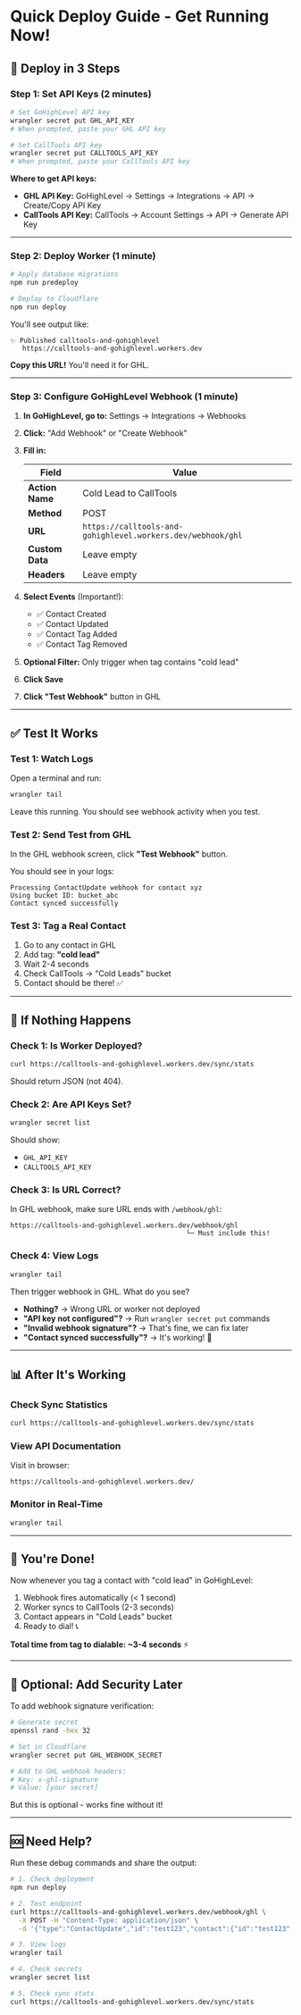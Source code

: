 # Quick Deploy Guide - Get Running Now!

## 🚀 Deploy in 3 Steps

### Step 1: Set API Keys (2 minutes)

```bash
# Set GoHighLevel API key
wrangler secret put GHL_API_KEY
# When prompted, paste your GHL API key

# Set CallTools API key  
wrangler secret put CALLTOOLS_API_KEY
# When prompted, paste your CallTools API key
```

**Where to get API keys:**
- **GHL API Key:** GoHighLevel → Settings → Integrations → API → Create/Copy API Key
- **CallTools API Key:** CallTools → Account Settings → API → Generate API Key

---

### Step 2: Deploy Worker (1 minute)

```bash
# Apply database migrations
npm run predeploy

# Deploy to Cloudflare
npm run deploy
```

You'll see output like:
```
✨ Published calltools-and-gohighlevel
   https://calltools-and-gohighlevel.workers.dev
```

**Copy this URL!** You'll need it for GHL.

---

### Step 3: Configure GoHighLevel Webhook (1 minute)

1. **In GoHighLevel, go to:** Settings → Integrations → Webhooks

2. **Click:** "Add Webhook" or "Create Webhook"

3. **Fill in:**

   | Field | Value |
   |-------|-------|
   | **Action Name** | Cold Lead to CallTools |
   | **Method** | POST |
   | **URL** | `https://calltools-and-gohighlevel.workers.dev/webhook/ghl` |
   | **Custom Data** | Leave empty |
   | **Headers** | Leave empty |

4. **Select Events** (Important!):
   - ✅ Contact Created
   - ✅ Contact Updated  
   - ✅ Contact Tag Added
   - ✅ Contact Tag Removed

5. **Optional Filter:** Only trigger when tag contains "cold lead"

6. **Click Save**

7. **Click "Test Webhook"** button in GHL

---

## ✅ Test It Works

### Test 1: Watch Logs

Open a terminal and run:
```bash
wrangler tail
```

Leave this running. You should see webhook activity when you test.

### Test 2: Send Test from GHL

In the GHL webhook screen, click **"Test Webhook"** button.

You should see in your logs:
```
Processing ContactUpdate webhook for contact xyz
Using bucket ID: bucket_abc
Contact synced successfully
```

### Test 3: Tag a Real Contact

1. Go to any contact in GHL
2. Add tag: **"cold lead"**
3. Wait 2-4 seconds
4. Check CallTools → "Cold Leads" bucket
5. Contact should be there! ✅

---

## 🐛 If Nothing Happens

### Check 1: Is Worker Deployed?

```bash
curl https://calltools-and-gohighlevel.workers.dev/sync/stats
```

Should return JSON (not 404).

### Check 2: Are API Keys Set?

```bash
wrangler secret list
```

Should show:
- `GHL_API_KEY`
- `CALLTOOLS_API_KEY`

### Check 3: Is URL Correct?

In GHL webhook, make sure URL ends with `/webhook/ghl`:
```
https://calltools-and-gohighlevel.workers.dev/webhook/ghl
                                            └─ Must include this!
```

### Check 4: View Logs

```bash
wrangler tail
```

Then trigger webhook in GHL. What do you see?

- **Nothing?** → Wrong URL or worker not deployed
- **"API key not configured"?** → Run `wrangler secret put` commands
- **"Invalid webhook signature"?** → That's fine, we can fix later
- **"Contact synced successfully"?** → It's working! 🎉

---

## 📊 After It's Working

### Check Sync Statistics

```bash
curl https://calltools-and-gohighlevel.workers.dev/sync/stats
```

### View API Documentation

Visit in browser:
```
https://calltools-and-gohighlevel.workers.dev/
```

### Monitor in Real-Time

```bash
wrangler tail
```

---

## 🎉 You're Done!

Now whenever you tag a contact with "cold lead" in GoHighLevel:
1. Webhook fires automatically (< 1 second)
2. Worker syncs to CallTools (2-3 seconds)  
3. Contact appears in "Cold Leads" bucket
4. Ready to dial! 📞

**Total time from tag to dialable: ~3-4 seconds** ⚡

---

## 🔐 Optional: Add Security Later

To add webhook signature verification:

```bash
# Generate secret
openssl rand -hex 32

# Set in Cloudflare
wrangler secret put GHL_WEBHOOK_SECRET

# Add to GHL webhook headers:
# Key: x-ghl-signature
# Value: [your secret]
```

But this is optional - works fine without it!

---

## 🆘 Need Help?

Run these debug commands and share the output:

```bash
# 1. Check deployment
npm run deploy

# 2. Test endpoint
curl https://calltools-and-gohighlevel.workers.dev/webhook/ghl \
  -X POST -H "Content-Type: application/json" \
  -d '{"type":"ContactUpdate","id":"test123","contact":{"id":"test123","tags":["cold lead"]}}'

# 3. View logs
wrangler tail

# 4. Check secrets
wrangler secret list

# 5. Check sync stats  
curl https://calltools-and-gohighlevel.workers.dev/sync/stats
```